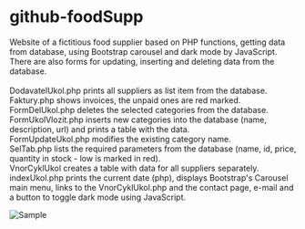 # github-foodSupp
Website of a fictitious food supplier based on PHP functions, getting data from database, using Bootstrap carousel and dark mode by JavaScript. There are also forms for updating, inserting and deleting data from the database.<br> <br>
DodavatelUkol.php prints all suppliers as list item from the database.<br>
Faktury.php shows invoices, the unpaid ones are red marked.<br>
FormDelUkol.php deletes the selected categories from the database.<br>
FormUkolVlozit.php inserts new categories into the database (name, description, url) and prints a table with the data.<br>
FormUpdateUkol.php modifies the existing category name. <br>
SelTab.php lists the required parameters from the database (name, id, price, quantity in stock - low is marked in red).<br>
VnorCyklUkol creates a table with data for all suppliers separately.<br>
indexUkol.php prints the current date (php), displays Bootstrap's Carousel main menu, links to the VnorCyklUkol.php and the contact page, e-mail and a button to toggle dark mode using JavaScript.<br>

![Sample](https://user-images.githubusercontent.com/127491524/230026903-389855e0-5b04-46d3-8fc3-49f6cf25c11b.jpg)

